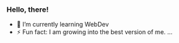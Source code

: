 ### Hello, there!
<!--
**AvvariSreedhar/AvvariSreedhar** is a ✨ _special_ ✨ repository because its `README.md` (this file) appears on your GitHub profile.

Here are some ideas to get you started:
-->

- 🌱 I’m currently learning WebDev
- ⚡ Fun fact: I am growing into the best version of me. ...

<!--
- 🔭 I’m currently working on CS50
- 👯 I’m looking to collaborate on ...
- 🤔 I’m looking for help with ...
- 📫 How to reach me: sreedharravvari@gmail.com
- 💬 Ask me about ...
- 😄 Pronouns: ...
-->

